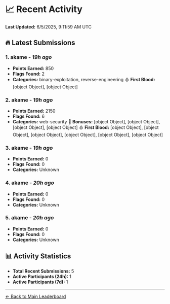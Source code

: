 # 📈 Recent Activity

**Last Updated:** 6/5/2025, 9:11:59 AM UTC

## 🔥 Latest Submissions

### 1. akame - *19h ago*
- **Points Earned:** 850
- **Flags Found:** 2
- **Categories:** binary-exploitation, reverse-engineering 🩸 **First Blood:** [object Object], [object Object]

### 2. akame - *19h ago*
- **Points Earned:** 2150
- **Flags Found:** 6
- **Categories:** web-security 🎯 **Bonuses:** [object Object], [object Object], [object Object], [object Object] 🩸 **First Blood:** [object Object], [object Object], [object Object], [object Object], [object Object], [object Object]

### 3. akame - *19h ago*
- **Points Earned:** 0
- **Flags Found:** 0
- **Categories:** Unknown

### 4. akame - *20h ago*
- **Points Earned:** 0
- **Flags Found:** 0
- **Categories:** Unknown

### 5. akame - *20h ago*
- **Points Earned:** 0
- **Flags Found:** 0
- **Categories:** Unknown

## 📊 Activity Statistics

- **Total Recent Submissions:** 5
- **Active Participants (24h):** 1
- **Active Participants (7d):** 1

---
[← Back to Main Leaderboard](README.md)